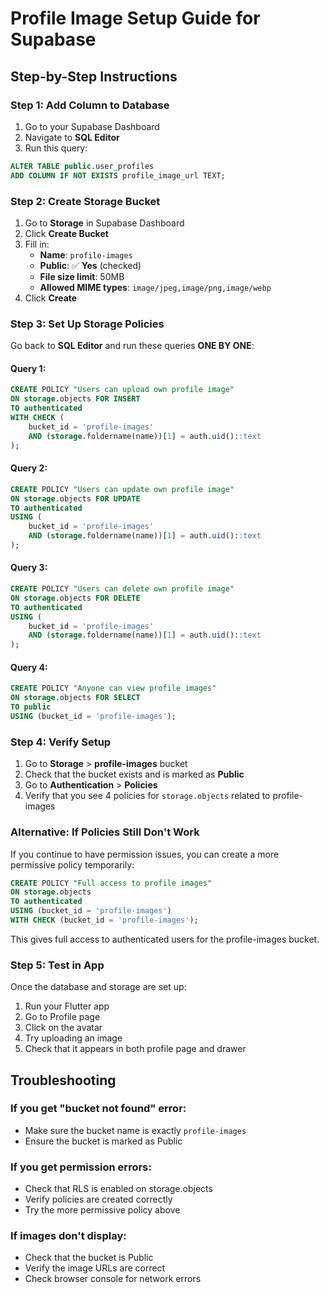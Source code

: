 # Profile Image Setup Guide for Supabase

## Step-by-Step Instructions

### Step 1: Add Column to Database
1. Go to your Supabase Dashboard
2. Navigate to **SQL Editor**
3. Run this query:

```sql
ALTER TABLE public.user_profiles 
ADD COLUMN IF NOT EXISTS profile_image_url TEXT;
```

### Step 2: Create Storage Bucket
1. Go to **Storage** in Supabase Dashboard
2. Click **Create Bucket**
3. Fill in:
   - **Name**: `profile-images`
   - **Public**: ✅ **Yes** (checked)
   - **File size limit**: 50MB
   - **Allowed MIME types**: `image/jpeg,image/png,image/webp`
4. Click **Create**

### Step 3: Set Up Storage Policies
Go back to **SQL Editor** and run these queries **ONE BY ONE**:

#### Query 1:
```sql
CREATE POLICY "Users can upload own profile image"
ON storage.objects FOR INSERT
TO authenticated
WITH CHECK (
    bucket_id = 'profile-images' 
    AND (storage.foldername(name))[1] = auth.uid()::text
);
```

#### Query 2:
```sql
CREATE POLICY "Users can update own profile image"
ON storage.objects FOR UPDATE
TO authenticated
USING (
    bucket_id = 'profile-images' 
    AND (storage.foldername(name))[1] = auth.uid()::text
);
```

#### Query 3:
```sql
CREATE POLICY "Users can delete own profile image"
ON storage.objects FOR DELETE
TO authenticated
USING (
    bucket_id = 'profile-images' 
    AND (storage.foldername(name))[1] = auth.uid()::text
);
```

#### Query 4:
```sql
CREATE POLICY "Anyone can view profile images"
ON storage.objects FOR SELECT
TO public
USING (bucket_id = 'profile-images');
```

### Step 4: Verify Setup
1. Go to **Storage** > **profile-images** bucket
2. Check that the bucket exists and is marked as **Public**
3. Go to **Authentication** > **Policies** 
4. Verify that you see 4 policies for `storage.objects` related to profile-images

### Alternative: If Policies Still Don't Work
If you continue to have permission issues, you can create a more permissive policy temporarily:

```sql
CREATE POLICY "Full access to profile images"
ON storage.objects
TO authenticated
USING (bucket_id = 'profile-images')
WITH CHECK (bucket_id = 'profile-images');
```

This gives full access to authenticated users for the profile-images bucket.

### Step 5: Test in App
Once the database and storage are set up:
1. Run your Flutter app
2. Go to Profile page
3. Click on the avatar
4. Try uploading an image
5. Check that it appears in both profile page and drawer

## Troubleshooting

### If you get "bucket not found" error:
- Make sure the bucket name is exactly `profile-images`
- Ensure the bucket is marked as Public

### If you get permission errors:
- Check that RLS is enabled on storage.objects
- Verify policies are created correctly
- Try the more permissive policy above

### If images don't display:
- Check that the bucket is Public
- Verify the image URLs are correct
- Check browser console for network errors
